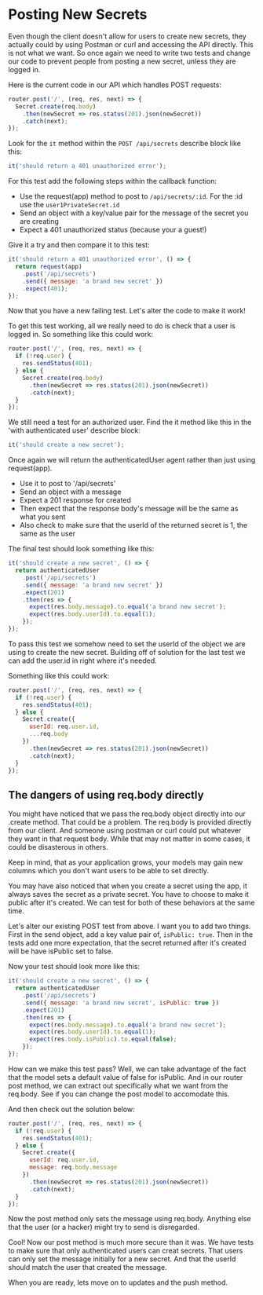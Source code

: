 # Posting New Secrets

Even though the client doesn't allow for users to create new secrets, they actually could by using Postman or curl and accessing the API directly. This is not what we want. So once again we need to write two tests and change our code to prevent people from posting a new secret, unless they are logged in.

Here is the current code in our API which handles POST requests:

```javascript
router.post('/', (req, res, next) => {
  Secret.create(req.body)
    .then(newSecret => res.status(201).json(newSecret))
    .catch(next);
});
```

Look for the `it` method within the `POST /api/secrets` describe block like this:

```javascript
it('should return a 401 unauthorized error');
```

For this test add the following steps within the callback function:

* Use the request(app) method to post to `/api/secrets/:id`. For the :id use the `user1PrivateSecret.id`
* Send an object with a key/value pair for the message of the secret you are creating
* Expect a 401 unauthorized status (because your a guest!)

Give it a try and then compare it to this test:

```javascript
it('should return a 401 unauthorized error', () => {
  return request(app)
    .post('/api/secrets')
    .send({ message: 'a brand new secret' })
    .expect(401);
});
```

Now that you have a new failing test. Let's alter the code to make it work!

To get this test working, all we really need to do is check that a user is logged in. So something like this could work:

```javascript
router.post('/', (req, res, next) => {
  if (!req.user) {
    res.sendStatus(401);
  } else {
    Secret.create(req.body)
      .then(newSecret => res.status(201).json(newSecret))
      .catch(next);
  }
});
```
We still need a test for an authorized user. Find the it method like this in the 'with authenticated user' describe block:

```javascript
it('should create a new secret');
```

Once again we will return the authenticatedUser agent rather than just using request(app). 

* Use it to post to '/api/secrets'
* Send an object with a message
* Expect a 201 response for created
* Then expect that the response body's message will be the same as what you sent
* Also check to make sure that the userId of the returned secret is 1, the same as the user

The final test should look something like this:

```javascript
it('should create a new secret', () => {
  return authenticatedUser
    .post('/api/secrets')
    .send({ message: 'a brand new secret' })
    .expect(201)
    .then(res => {
      expect(res.body.message).to.equal('a brand new secret');
      expect(res.body.userId).to.equal(1);
    });
});
```

To pass this test we somehow need to set the userId of the object we are using to create the new secret. Building off of solution for the last test we can add the user.id in right where it's needed.

Something like this could work:

```javascript
router.post('/', (req, res, next) => {
  if (!req.user) {
    res.sendStatus(401);
  } else {
    Secret.create({
      userId: req.user.id,
      ...req.body
    })
      .then(newSecret => res.status(201).json(newSecret))
      .catch(next);
  }
});
```

## The dangers of using req.body directly

You might have noticed that we pass the req.body object directly into our .create method. That could be a problem. The req.body is provided directly from our client. And someone using postman or curl could put whatever they want in that request body. While that may not matter in some cases, it could be disasterous in others. 

Keep in mind, that as your application grows, your models may gain new columns which you don't want users to be able to set directly.

You may have also noticed that when you create a secret using the app, it always saves the secret as a private secret. You have to choose to make it public after it's created. We can test for both of these behaviors at the same time.

Let's alter our existing POST test from above. I want you to add two things. First in the send object, add a key value pair of, `isPublic: true`. Then in the tests add one more expectation, that the secret returned after it's created will be have isPublic set to false.

Now your test should look more like this:

```javascript
it('should create a new secret', () => {
  return authenticatedUser
    .post('/api/secrets')
    .send({ message: 'a brand new secret', isPublic: true })
    .expect(201)
    .then(res => {
      expect(res.body.message).to.equal('a brand new secret');
      expect(res.body.userId).to.equal(1);
      expect(res.body.isPublic).to.equal(false);
    });
});
```

How can we make this test pass? Well, we can take advantage of the fact that the model sets a default value of false for isPublic. And in our router post method, we can extract out specifically what we want from the req.body. See if you can change the post model to accomodate this.

And then check out the solution below:

```javascript
router.post('/', (req, res, next) => {
  if (!req.user) {
    res.sendStatus(401);
  } else {
    Secret.create({
      userId: req.user.id,
      message: req.body.message
    })
      .then(newSecret => res.status(201).json(newSecret))
      .catch(next);
  }
});
```
Now the post method only sets the message using req.body. Anything else that the user (or a hacker) might try to send is disregarded.

Cool! Now our post method is much more secure than it was. We have tests to make sure that only authenticated users can creat secrets. That users can only set the message initially for a new secret. And that the userId should match the user that created the message.

When you are ready, lets move on to updates and the push method.
  